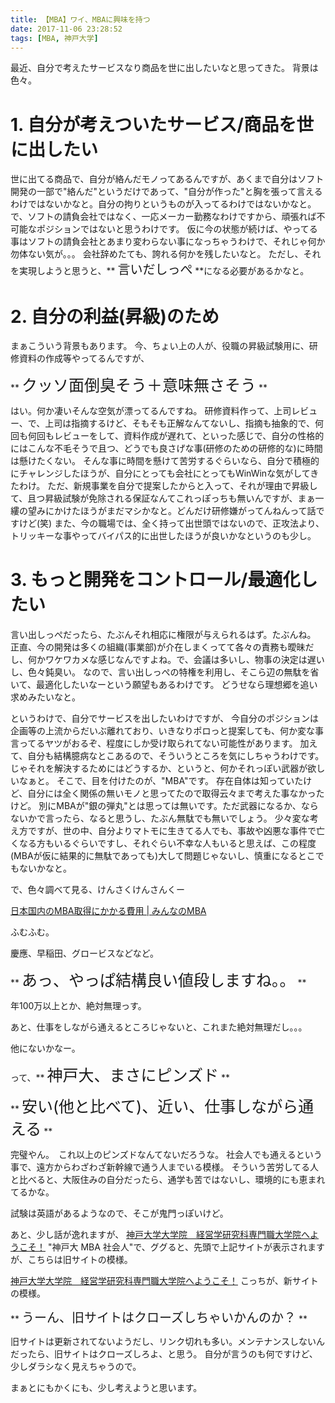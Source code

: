 ```yaml
---
title: 【MBA】ワイ、MBAに興味を持つ
date: 2017-11-06 23:28:52
tags: [MBA, 神戸大学]
---
```


最近、自分で考えたサービスなり商品を世に出したいなと思ってきた。
背景は色々。

# 1. 自分が考えついたサービス/商品を世に出したい
世に出てる商品で、自分が絡んだモノってあるんですが、あくまで自分はソフト開発の一部で"絡んだ"というだけであって、"自分が作った"と胸を張って言えるわけではないかなと。自分の拘りというものが入ってるわけではないかなと。
で、ソフトの請負会社ではなく、一応メーカー勤務なわけですから、頑張れば不可能なポジションではないと思うわけです。
仮に今の状態が続けば、やってる事はソフトの請負会社とあまり変わらない事になっちゃうわけで、それじゃ何か勿体ない気が。。。
会社辞めたても、誇れる何かを残したいなと。
ただし、それを実現しようと思うと、** <span style="font-size: 20px">言いだしっぺ</span> **になる必要があるかなと。

# 2. 自分の利益(昇級)のため
まぁこういう背景もあります。
今、ちょい上の人が、役職の昇級試験用に、研修資料の作成等やってるんですが、

** <span style="font-size: 25px">クッソ面倒臭そう＋意味無さそう</span> **

はい。何か凄いそんな空気が漂ってるんですね。
研修資料作って、上司レビュー、で、上司は指摘するけど、そもそも正解なんてないし、指摘も抽象的で、何回も何回もレビューをして、資料作成が遅れて、といった感じで、自分の性格的にはこんな不毛そうで且つ、どうでも良さげな事(研修のための研修的な)に時間は懸けたくない。
そんな事に時間を懸けて苦労するぐらいなら、自分で積極的にチャレンジしたほうが、自分にとっても会社にとってもWinWinな気がしてきたわけ。
ただ、新規事業を自分で提案したからと入って、それが理由で昇級して、且つ昇級試験が免除される保証なんてこれっぽっちも無いんですが、まぁ一縷の望みにかけたほうがまだマシかなと。どんだけ研修嫌がってんねんって話ですけど(笑)
また、今の職場では、全く持って出世頭ではないので、正攻法より、トリッキーな事やってバイパス的に出世したほうが良いかなというのも少し。

# 3. もっと開発をコントロール/最適化したい
言い出しっぺだったら、たぶんそれ相応に権限が与えられるはず。たぶんね。
正直、今の開発は多くの組織(事業部)が介在しまくってて各々の責務も曖昧だし、何かワケワカメな感じなんですよね。で、会議は多いし、物事の決定は遅いし、色々鈍臭い。
なので、言い出しっぺの特権を利用し、そこら辺の無駄を省いて、最適化したいなーという願望もあるわけです。
どうせなら理想郷を追い求めみたいなと。

<!-- more -->

というわけで、自分でサービスを出したいわけですが、
今自分のポジションは企画等の上流からだいぶ離れており、いきなりポロっと提案しても、何か変な事言ってるヤツがおるぞ、程度にしか受け取られてない可能性があります。
加えて、自分も結構臆病なとこあるので、そういうところを気にしちゃうわけです。じゃそれを解決するためにはどうするか、というと、何かそれっぽい武器が欲しいなぁと。
そこで、目を付けたのが、"MBA"です。
存在自体は知っていたけど、自分には全く関係の無いモノと思ってたので取得云々まで考えた事なかったけど。
別にMBAが"銀の弾丸"とは思っては無いです。ただ武器になるか、ならないかで言ったら、なると思うし、たぶん無駄でも無いでしょう。
少々変な考え方ですが、世の中、自分よりマトモに生きてる人でも、事故や凶悪な事件で亡くなる方もいるぐらいですし、それぐらい不幸な人もいると思えば、この程度(MBAが仮に結果的に無駄であっても)大して問題じゃないし、慎重になるとこでもないかなと。

で、色々調べて見る、けんさくけんさんくー

<a class="embedly-card" href="http://m-mba.jp/manual/cost_domestic">日本国内のMBA取得にかかる費用 | みんなのMBA</a><script async src="//cdn.embedly.com/widgets/platform.js" charset="UTF-8"></script>

ふむふむ。

慶應、早稲田、グロービスなどなど。

** <span style="font-size: 25px">あっ、やっぱ結構良い値段しますね。。</span> **

年100万以上とか、絶対無理っす。

あと、仕事をしながら通えるところじゃないと、これまた絶対無理だし。。。

他にないかなー。


って、** <span style="font-size: 25px">神戸大、まさにピンズド</span> **

** <span style="font-size: 25px">安い(他と比べて)、近い、仕事しながら通える</span> **

完璧やん。　これ以上のピンズドなんてないだろうな。
社会人でも通えるという事で、遠方からわざわざ新幹線で通う人までいる模様。
そういう苦労してる人と比べると、大阪住みの自分だったら、通学も苦ではないし、環境的にも恵まれてるかな。

試験は英語があるようなので、そこが鬼門っぽいけど。

あと、少し話が逸れますが、
<a class="embedly-card" href="http://mba.kobe-u.ac.jp/old_site/admissible/index.htm">神戸大学大学院　経営学研究科専門職大学院へようこそ！</a><script async src="//cdn.embedly.com/widgets/platform.js" charset="UTF-8"></script>
"神戸大 MBA 社会人"で、ググると、先頭で上記サイトが表示されますが、こちらは旧サイトの模様。

<a class="embedly-card" href="http://mba.kobe-u.ac.jp/">神戸大学大学院　経営学研究科専門職大学院へようこそ！</a><script async src="//cdn.embedly.com/widgets/platform.js" charset="UTF-8"></script>
こっちが、新サイトの模様。

** <span style="font-size: 20px">うーん、旧サイトはクローズしちゃいかんのか？</span> **

旧サイトは更新されてないようだし、リンク切れも多い。メンテナンスしないんだったら、旧サイトはクローズしろよ、と思う。
自分が言うのも何ですけど、少しダラシなく見えちゃうので。

まぁとにもかくにも、少し考えようと思います。
